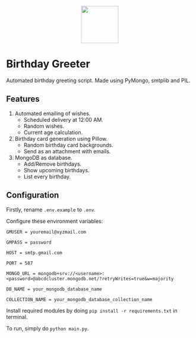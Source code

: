 <p align="center" width="100%">
<img src="https://freesvg.org/img/birthday-cake.png" width="100" height="100">
</p>

# Birthday Greeter
Automated birthday greeting script. Made using PyMongo, smtplib and PIL. 

## Features
1. Automated emailing of wishes.
    - Scheduled delivery at 12:00 AM.
    - Random wishes.
    - Current age calculation.
2. Birthday card generation using Pillow.
    - Random birthday card backgrounds.
    - Send as an attachment with emails.
3. MongoDB as database.
    - Add/Remove birthdays.
    - Show upcoming birthdays.
    - List every birthday.

## Configuration
Firstly, rename `.env.example` to `.env`.

Configure these environment variables:

`GMUSER = youremail@xyzmail.com`

`GMPASS = password`

`HOST = smtp.gmail.com`

`PORT = 587`

`MONGO_URL = mongodb+srv://<username>:<password>@abcdcluster.mongodb.net/?retryWrites=true&w=majority`

`DB_NAME = your_mongodb_database_name`

`COLLECTION_NAME = your_mongodb_database_collection_name`

Install required modules by doing `pip install -r requirements.txt` in terminal.

To run, simply do `python main.py`.
